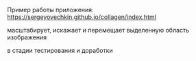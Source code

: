Пример работы приложения: https://sergeyovechkin.github.io/collagen/index.html

 масштабирует, искажает и перемещает выделенную область изображения


в стадии тестирования и доработки